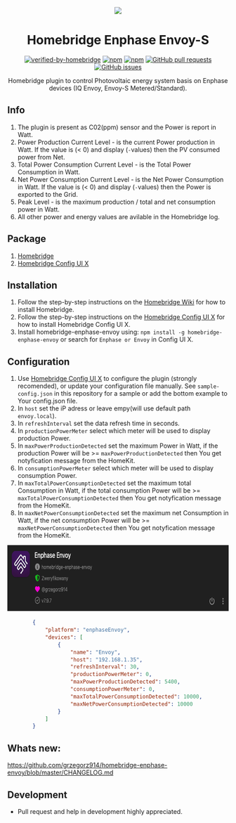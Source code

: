 <p align="center">
  <a href="https://github.com/grzegorz914/homebridge-enphase-envoy"><img src="https://raw.githubusercontent.com/grzegorz914/homebridge-enphase-envoy/master/graphics/envoy.png" height="140"></a>
</p>

<span align="center">

# Homebridge Enphase Envoy-S
[![verified-by-homebridge](https://badgen.net/badge/homebridge/verified/purple)](https://github.com/homebridge/homebridge/wiki/Verified-Plugins)
[![npm](https://badgen.net/npm/dt/homebridge-enphase-envoy?color=purple)](https://www.npmjs.com/package/homebridge-enphase-envoy) [![npm](https://badgen.net/npm/v/homebridge-enphase-envoy?color=purple)](https://www.npmjs.com/package/homebridge-enphase-envoy)
[![GitHub pull requests](https://img.shields.io/github/issues-pr/grzegorz914/homebridge-enphase-envoy.svg)](https://github.com/grzegorz914/homebridge-enphase-envoy/pulls)
[![GitHub issues](https://img.shields.io/github/issues/grzegorz914/homebridge-enphase-envoy.svg)](https://github.com/grzegorz914/homebridge-enphase-envoy/issues)

Homebridge plugin to control Photovoltaic energy system basis on Enphase devices (IQ Envoy, Envoy-S Metered/Standard).

</span>

## Info
1. The plugin is present as C02(ppm) sensor and the Power is report in Watt.
2. Power Production Current Level - is the current Power production in Watt. If the value is (< 0) and display (`-`values) then the PV consumed power from Net.
3. Total Power Consumption Current Level - is the Total Power Consumption in Watt.
4. Net Power Consumption Current Level - is the Net Power Consumption in Watt. If the value is (< 0) and display (`-`values) then the Power is exported to the Grid.
5. Peak Level - is the maximum production / total and net consumption power in Watt.
6. All other power and energy values are avilable in the Homebridge log.

## Package
1. [Homebridge](https://github.com/homebridge/homebridge)
2. [Homebridge Config UI X](https://github.com/oznu/homebridge-config-ui-x)

## Installation
1. Follow the step-by-step instructions on the [Homebridge Wiki](https://github.com/homebridge/homebridge/wiki) for how to install Homebridge.
2. Follow the step-by-step instructions on the [Homebridge Config UI X](https://github.com/oznu/homebridge-config-ui-x/wiki) for how to install Homebridge Config UI X.
3. Install homebridge-enphase-envoy using: `npm install -g homebridge-enphase-envoy` or search for `Enphase or Envoy` in Config UI X.

## Configuration
1. Use [Homebridge Config UI X](https://github.com/oznu/homebridge-config-ui-x) to configure the plugin (strongly recomended), or update your configuration file manually. See `sample-config.json` in this repository for a sample or add the bottom example to Your config.json file.
2. In `host` set the iP adress or leave empy(will use default path `envoy.local`).
3. In `refreshInterval` set the data refresh time in seconds.
4. In `productionPowerMeter` select which meter will be used to display production Power.
5. In `maxPowerProductionDetected` set the maximum Power in Watt, if the production Power will be >= `maxPowerProductionDetected` then You get notyfication message from the HomeKit.
6. In `consumptionPowerMeter` select which meter will be used to display consumption Power.
7. In `maxTotalPowerConsumptionDetected` set the maximum total Consumption in Watt, if the total consumption Power will be >= `maxTotalPowerConsumptionDetected` then You get notyfication message from the HomeKit.
8. In `maxNetPowerConsumptionDetected` set the maximum net Consumption in Watt, if the net consumption Power will be >= `maxNetPowerConsumptionDetected` then You get notyfication message from the HomeKit.

<p align="left">
  <a href="https://github.com/grzegorz914/homebridge-enphase-envoy"><img src="https://raw.githubusercontent.com/grzegorz914/homebridge-enphase-envoy/master/graphics/ustawienia.png" height="150"></a>
</p>

```json
        {
            "platform": "enphaseEnvoy",
            "devices": [
                {
                    "name": "Envoy",
                    "host": "192.168.1.35",
                    "refreshInterval": 30,
                    "productionPowerMeter": 0,
                    "maxPowerProductionDetected": 5400,
                    "consumptionPowerMeter": 0,
                    "maxTotalPowerConsumptionDetected": 10000,
                    "maxNetPowerConsumptionDetected": 10000
                }
            ]
        }
```

## Whats new:
https://github.com/grzegorz914/homebridge-enphase-envoy/blob/master/CHANGELOG.md

## Development
- Pull request and help in development highly appreciated.
